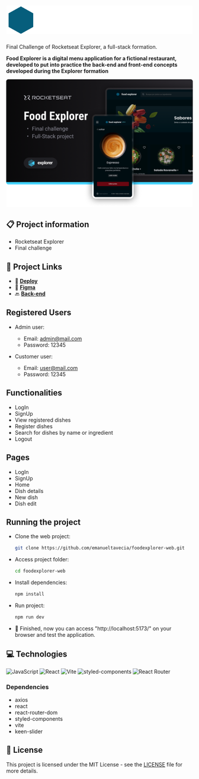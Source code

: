 # ![Food Explorer](./.github/logo.svg)

Final Challenge of Rocketseat Explorer, a full-stack formation.

**Food Explorer is a digital menu application for a fictional restaurant, developed to put into practice the back-end and front-end concepts developed during the Explorer formation**

![Food Explorer project screenshot](./.github/screenshot.png)

## 📋 Project information

- Rocketseat Explorer
- Final challenge

## 🔗 Project Links

- 🚀 [**Deploy**](https://foodexplorer-api-dhrq.onrender.com)
- 🎨 [**Figma**](https://www.figma.com/community/file/1196874589259687769)
- 🔙 [**Back-end**](https://github.com/emanueltavecia/foodexplorer-web)

## Registered Users

- Admin user:

  - Email: admin@mail.com
  - Password: 12345

- Customer user:
  - Email: user@mail.com
  - Password: 12345

## Functionalities

- LogIn
- SignUp
- View registered dishes
- Register dishes
- Search for dishes by name or ingredient
- Logout

## Pages

- LogIn
- SignUp
- Home
- Dish details
- New dish
- Dish edit

## Running the project

- Clone the web project:
  ```bash
  git clone https://github.com/emanueltavecia/foodexplorer-web.git
  ```
- Access project folder:
  ```bash
  cd foodexplorer-web
  ```
- Install dependencies:
  ```bash
  npm install
  ```
- Run project:
  ```bash
  npm run dev
  ```
- 🎉 Finished, now you can access "http://localhost:5173/" on your browser and test the application.

## 💻 Technologies

![JavaScript](https://img.shields.io/badge/javascript-F7DF1E?style=for-the-badge&logo=javascript&logoColor=black)
![React](https://img.shields.io/badge/react-%2320232a.svg?style=for-the-badge&logo=react&logoColor=%2361DAFB)
![Vite](https://img.shields.io/badge/vite-646CFF?style=for-the-badge&logo=vite&logoColor=white)
![styled-components](https://img.shields.io/badge/styled--components-DB7093?style=for-the-badge&logo=styled-components&logoColor=white)
![React Router](https://img.shields.io/badge/react--router--dom-CA4245?style=for-the-badge&logo=react-router&logoColor=white)

### Dependencies

- axios
- react
- react-router-dom
- styled-components
- vite
- keen-slider

## 📄 License

This project is licensed under the MIT License - see the [LICENSE](./LICENSE) file for more details.
